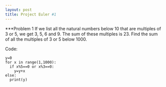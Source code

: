 ```yaml
---
layout: post
title: Project Euler #1
---
```


***Problem 1
If we list all the natural numbers below 10 that are multiples of 3 or 5, we get 3, 5, 6 and 9. The sum of these multiples is 23. Find the sum of all the multiples of 3 or 5 below 1000.

Code:
```
y=0
for x in range(1,1000):
  if x%5==0 or x%3==0:
    y=y+x
else:
  print(y)
```